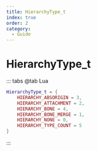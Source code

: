 ```yaml
---
title: HierarchyType_t
index: true
order: 2
category:
  - Guide
---
```


# HierarchyType_t
::: tabs
@tab Lua
```lua
HierarchyType_t = {
    HIERARCHY_ABSORIGIN = 3,
    HIERARCHY_ATTACHMENT = 2,
    HIERARCHY_BONE = 4,
    HIERARCHY_BONE_MERGE = 1,
    HIERARCHY_NONE = 0,
    HIERARCHY_TYPE_COUNT = 5
}
```
:::